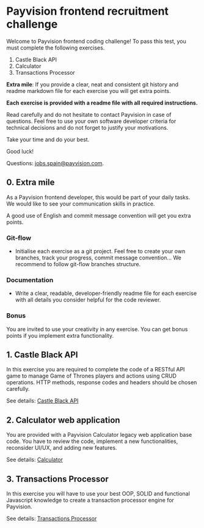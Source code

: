 # Payvision frontend recruitment challenge

Welcome to Payvision frontend coding challenge! To pass this test, you must complete the following exercises.

1. Castle Black API
2. Calculator
3. Transactions Processor

**Extra mile**: If you provide a clear, neat and consistent git history and readme markdown file for each exercise you will get extra points.

**Each exercise is provided with a readme file with all required instructions.**

Read carefully and do not hesitate to contact Payvision in case of questions. Feel free to use your own software developer criteria for technical decisions and do not forget to justify your motivations.

Take your time and do your best.

Good luck!

Questions: [jobs.spain@payvision.com](mailto:jobs.spain@payvision.com).

## 0. Extra mile

As a Payvision frontend developer, this would be part of your daily tasks. We would like to see your communication skills in practice.

A good use of English and commit message convention will get you extra points.

### Git-flow

- Initialise each exercise as a git project. Feel free to create your own branches, track your progress, commit message convention... We recommend to follow git-flow branches structure.

### Documentation

- Write a clear, readable, developer-friendly readme file for each exercise with all details you consider helpful for the code reviewer.

### Bonus

You are invited to use your creativity in any exercise. You can get bonus points if you implement extra functionality.

## 1. Castle Black API

In this exercise you are required to complete the code of a RESTful API game to manage Game of Thrones players and actions using CRUD operations. HTTP methods, response codes and headers should be chosen carefully.

See details: [Castle Black API](https://github.com/payvision-development/recruitment-challenges/tree/frontend-engineer-junior/1.CastleBlack)

## 2. Calculator web application

You are provided with a Payvision Calculator legacy web application base code. You have to review the code, implement a new functionalities, reconsider UI/UX, and adding new features.

See details: [Calculator](https://github.com/payvision-development/recruitment-challenges/blob/frontend-engineer-junior/2.Calculator)

## 3. Transactions Processor

In this exercise you will have to use your best OOP, SOLID and functional Javascript knowledge to create a transaction processor engine for Payvision.

See details: [Transactions Processor](https://github.com/payvision-development/recruitment-challenges/blob/frontend-engineer-junior/3.TransactionProcessor)
